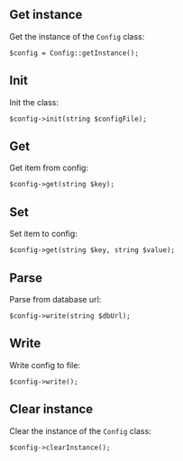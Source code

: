 Get instance
------------

Get the instance of the `Config` class:

```
$config = Config::getInstance();
```


Init
----

Init the class:

```
$config->init(string $configFile);
```


Get
---

Get item from config:

```
$config->get(string $key);
```


Set
---

Set item to config:

```
$config->get(string $key, string $value);
```


Parse
-----

Parse from database url:

```
$config->write(string $dbUrl);
```


Write
-----

Write config to file:

```
$config->write();
```


Clear instance
--------------

Clear the instance of the `Config` class:

```
$config->clearInstance();
```